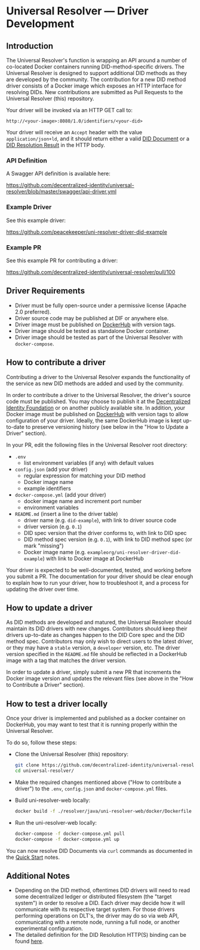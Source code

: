 # Universal Resolver — Driver Development

## Introduction

The Universal Resolver's function is wrapping an API around a number of co-located Docker containers running DID-method-specific drivers. The Universal Resolver is designed to support additional DID methods as they are developed by the community. The contribution for a new DID method driver consists of a Docker image which exposes an HTTP interface for resolving DIDs. New contributions are submitted as Pull Requests to the Universal Resolver (this) repository.

Your driver will be invoked via an HTTP GET call to:

`http://<your-image>:8080/1.0/identifiers/<your-did>`

Your driver will receive an `Accept` header with the value `application/json+ld`, and it should return either a valid [DID Document](https://w3c-ccg.github.io/did-resolution/#output-diddocument) or a [DID Resolution Result](https://w3c-ccg.github.io/did-resolution/#output-didresolutionresult) in the HTTP body.

### API Definition

A Swagger API definition is available here:

https://github.com/decentralized-identity/universal-resolver/blob/master/swagger/api-driver.yml

### Example Driver

See this example driver:

https://github.com/peacekeeper/uni-resolver-driver-did-example

### Example PR

See this example PR for contributing a driver:

https://github.com/decentralized-identity/universal-resolver/pull/100

## Driver Requirements

- Driver must be fully open-source under a permissive license (Apache 2.0 preferred).
- Driver source code may be published at DIF or anywhere else.
- Driver image must be published on [DockerHub](https://hub.docker.com/) with version tags.
- Driver image should be tested as standalone Docker container.
- Driver image should be tested as part of the Universal Resolver with `docker-compose`.

## How to contribute a driver

Contributing a driver to the Universal Resolver expands the functionality of the service as new DID methods are added and used by the community.

In order to contribute a driver to the Universal Resolver, the driver's source code must be published. You may choose to publish it at the [Decentralized Identity Foundation](https://github.com/decentralized-identity/universal-resolver/tree/master/drivers) or on another publicly available site. In addition, your Docker image must be published on [DockerHub](https://hub.docker.com/) with version tags to allow configuration of your driver. Ideally, the same DockerHub image is kept up-to-date to preserve versioning history (see below in the "How to Update a Driver" section).

In your PR, edit the following files in the Universal Resolver root directory:

- `.env`
  * list environment variables (if any) with default values
- `config.json` (add your driver)
  * regular expression for matching your DID method
  * Docker image name
  * example identifiers
- `docker-compose.yml` (add your driver)
  * docker image name and increment port number
  * environment variables
- `README.md` (insert a line to the driver table)
  * driver name (e.g. `did-example`), with link to driver source code
  * driver version (e.g. `0.1`)
  * DID spec version that the driver conforms to, with link to DID spec
  * DID method spec version (e.g. `0.1`), with link to DID method spec (or mark "missing")
  * Docker image name (e.g. `exampleorg/uni-resolver-driver-did-example`) with link to Docker image at DockerHub

Your driver is expected to be well-documented, tested, and working before you submit a PR. The documentation for your driver should be clear enough to explain how to run your driver, how to troubleshoot it, and a process for updating the driver over time.

## How to update a driver

As DID methods are developed and matured, the Universal Resolver should maintain its DID drivers with new changes. Contributors should keep their drivers up-to-date as changes happen to the DID Core spec and the DID method spec. Contributors may only wish to direct users to the latest driver, or they may have a `stable` version, a `developer` version, etc. The driver version specified in the `README.md` file should be reflected in a DockerHub image with a tag that matches the driver version.

In order to update a driver, simply submit a new PR that increments the Docker image version and updates the relevant files (see above in the "How to Contribute a Driver" section).

## How to test a driver locally

Once your driver is implemented and published as a docker container on DockerHub, you may want to test that it is running properly within the Universal Resolver.

To do so, follow these steps:

- Clone the Universal Resolver (this) repository:

  ```bash
  git clone https://github.com/decentralized-identity/universal-resolver
  cd universal-resolver/
  ```

- Make the required changes mentioned above ("How to contribute a driver") to the `.env`, `config.json` and `docker-compose.yml` files.

- Build uni-resolver-web locally:

  ```bash
  docker build -f ./resolver/java/uni-resolver-web/docker/Dockerfile . -t universalresolver/uni-resolver-web
  ```

- Run the uni-resolver-web locally:

  ```bash
  docker-compose -f docker-compose.yml pull
  docker-compose -f docker-compose.yml up
  ```

You can now resolve DID Documents via `curl` commands as documented in the [Quick Start](https://github.com/decentralized-identity/universal-resolver#quick-start) notes.

## Additional Notes

- Depending on the DID method, oftentimes DID drivers will need to read some decentralized ledger or distributed filesystem (the "target system") in order to resolve a DID. Each driver may decide how it will communicate with its respective target system. For those drivers performing operations on DLT's, the driver may do so via web API, communicating with a remote node, running a full node, or another experimental configuration.
- The detailed definition for the DID Resolution HTTP(S) binding can be found [here](https://w3c-ccg.github.io/did-resolution/#bindings-https).

